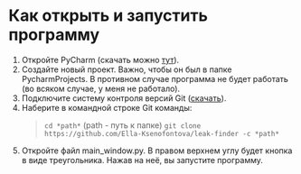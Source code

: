 # Как открыть и запустить программу
1. Откройте PyCharm (скачать можно  [тут](https://www.jetbrains.com/ru-ru/edu-products/download/other-PCE.html)).
2. Создайте новый проект. Важно, чтобы он был в папке PycharmProjects. В противном случае программа не будет работать (во всяком случае, у меня не работало).
3. Подключите систему контроля версий Git ([скачать](https://git-scm.com/)).
4. Наберите в командной строке Git команды:
    >`cd *path*` (path - путь к папке)
    >`git clone https://github.com/Ella-Ksenofontova/leak-finder -c *path*`
5. Откройте файл main_window.py. В правом верхнем углу будет кнопка в виде треугольника. Нажав на неё, вы запустите программу.
